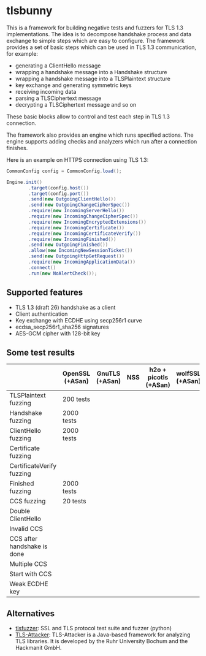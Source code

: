 # tlsbunny

This is a framework for building negative tests and fuzzers for TLS 1.3 implementations.
The idea is to decompose handshake process and data exchange to simple steps which are easy to configure.
The framework provides a set of basic steps which can be used in TLS 1.3 communication, for example:

- generating a ClientHello message
- wrapping a handshake message into a Handshake structure
- wrapping a handshake message into a TLSPlaintext structure
- key exchange and generating symmetric keys
- receiving incoming data
- parsing a TLSCiphertext message
- decrypting a TLSCiphertext message and so on

These basic blocks allow to control and test each step in TLS 1.3 connection.

The framework also provides an engine which runs specified actions. The engine supports adding checks and analyzers which run after a connection finishes.

Here is an example on HTTPS connection using TLS 1.3:

```java
CommonConfig config = CommonConfig.load();

Engine.init()
        .target(config.host())
        .target(config.port())
        .send(new OutgoingClientHello())
        .send(new OutgoingChangeCipherSpec())
        .require(new IncomingServerHello())
        .require(new IncomingChangeCipherSpec())
        .require(new IncomingEncryptedExtensions())
        .require(new IncomingCertificate())
        .require(new IncomingCertificateVerify())
        .require(new IncomingFinished())
        .send(new OutgoingFinished())
        .allow(new IncomingNewSessionTicket())
        .send(new OutgoingHttpGetRequest())
        .require(new IncomingApplicationData())
        .connect()
        .run(new NoAlertCheck());
```

## Supported features

- TLS 1.3 (draft 26) handshake as a client
- Client authentication
- Key exchange with ECDHE using secp256r1 curve
- ecdsa_secp256r1_sha256 signatures
- AES-GCM cipher with 128-bit key

## Some test results

|                             | OpenSSL (+ASan) | GnuTLS (+ASan)  | NSS    | h2o + picotls (+ASan) | wolfSSL (+ASan) |
| ----------------------------|-----------------|-----------------|--------|-----------------------|-----------------|
| TLSPlaintext fuzzing        | 200  tests      |                 |        |                       |                 |
| Handshake fuzzing           | 2000 tests      |                 |        |                       |                 |
| ClientHello fuzzing         | 2000 tests      |                 |        |                       |                 |
| Certificate fuzzing         |                 |                 |        |                       |                 |
| CertificateVerify fuzzing   |                 |                 |        |                       |                 |
| Finished fuzzing            | 2000 tests      |                 |        |                       |                 |
| CCS fuzzing                 | 20   tests      |                 |        |                       |                 |
| Double ClientHello          |                 |                 |        |                       |                 |
| Invalid CCS                 |                 |                 |        |                       |                 |
| CCS after handshake is done |                 |                 |        |                       |                 |
| Multiple CCS                |                 |                 |        |                       |                 |
| Start with CCS              |                 |                 |        |                       |                 |
| Weak ECDHE key              |                 |                 |        |                       |                 |

## Alternatives

- [tlsfuzzer](https://github.com/tomato42/tlsfuzzer): SSL and TLS protocol test suite and fuzzer (python)
- [TLS-Attacker](https://github.com/RUB-NDS/TLS-Attacker): TLS-Attacker is a Java-based framework for analyzing TLS libraries. It is developed by the Ruhr University Bochum and the Hackmanit GmbH.

